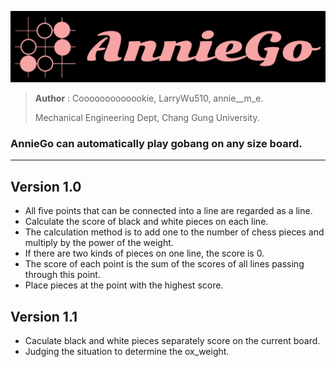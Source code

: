 ![image](https://github.com/Cooooooooooookie/Gobang/blob/main/AnnieGo_logo.png)
> **Author** : Cooooooooooookie, LarryWu510, annie__m_e.
>
> Mechanical Engineering Dept, Chang Gung University.

### AnnieGo can automatically play gobang on any size board.
---
## Version 1.0
* All five points that can be connected into a line are regarded as a line.
* Calculate the score of black and white pieces on each line.
* The calculation method is to add one to the number of chess pieces and multiply by the power of the weight.
* If there are two kinds of pieces on one line, the score is 0.
* The score of each point is the sum of the scores of all lines passing through this point.
* Place pieces at the point with the highest score.

## Version 1.1
* Caculate black and white pieces separately score on the current board.
* Judging the situation to determine the ox_weight.

